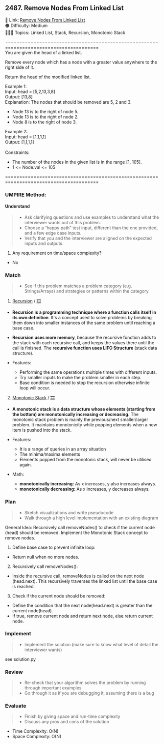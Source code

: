 ## 2487. Remove Nodes From Linked List

📎 Link: [Remove Nodes From Linked List](https://leetcode.com/problems/remove-nodes-from-linked-list/description/)<br>
🟠 Difficulty: Medium<br>
👩🏻‍💻 Topics: Linked List, Stack, Recursion, Monotonic Stack<br>

=======================================================================================<br>
You are given the head of a linked list.<br>

Remove every node which has a node with a greater value anywhere to the right side of it.<br>

Return the head of the modified linked list.<br>

Example 1:<br>
Input: head = [5,2,13,3,8]<br>
Output: [13,8]<br>
Explanation: The nodes that should be removed are 5, 2 and 3.

- Node 13 is to the right of node 5.<br>
- Node 13 is to the right of node 2.<br>
- Node 8 is to the right of node 3.<br>

Example 2:<br>
Input: head = [1,1,1,1]<br>
Output: [1,1,1,1]<br>
<br>
Constraints:

- The number of the nodes in the given list is in the range [1, 105].<br>
- 1 <= Node.val <= 105<br>

=======================================================================================<br>

### UMPIRE Method:

#### Understand

> - Ask clarifying questions and use examples to understand what the interviewer wants out of this problem.
> - Choose a “happy path” test input, different than the one provided, and a few edge case inputs.
> - Verify that you and the interviewer are aligned on the expected inputs and outputs.

1. Any requirement on time/space complexity?

- No

### Match

> - See if this problem matches a problem category (e.g. Strings/Arrays) and strategies or patterns within the category

1.  [Recursion](https://www.geeksforgeeks.org/introduction-to-recursion-data-structure-and-algorithm-tutorials/) / [🎞️](https://www.youtube.com/watch?v=ivl5-snqul8)

- **Recursion is a programming technique where a function calls itself in its own definition**. It's a concept used to solve problems by breaking them down into smaller instances of the same problem until reaching a base case.

- **Recursion uses more memory**, because the recursive function adds to the stack with each recursive call, and keeps the values there until the call is finished. The **recursive function uses LIFO Structure** (stack data structure).

- Features:
  - Performing the same operations multiple times with different inputs.
  - Try smaller inputs to make the problem smaller in each step.
  - Base condition is needed to stop the recursion otherwise infinite loop will occur.

2. [Monotonic Stack](https://www.geeksforgeeks.org/introduction-to-monotonic-stack-data-structure-and-algorithm-tutorials/) / [🎞️](https://www.youtube.com/watch?v=Dq_ObZwTY_Q)

- **A monotonic stack is a data structure whose elements (starting from the bottom) are monotonically increasing or decreasing.** The monotonic stack problem is mainly the previous/next smaller/larger problem. It maintains monotonicity while popping elements when a new item is pushed into the stack.

- Features:
  - It is a range of queries in an array situation
  - The minima/maxima elements
  - Elements popped from the monotonic stack, will never be utilised again.
- Math:

  - **monotonically increasing:** As x increases, y also increases always.
  - **monotonically decreasing:** As x increases, y decreases always.

### Plan

> - Sketch visualizations and write pseudocode
> - Walk through a high level implementation with an existing diagram

General Idea: Recursively call removeNodes() to check if the current node (head) should be removed. Implement the Monotonic Stack concept to remove nodes.

1. Define base case to prevent infinite loop:

- Return null when no more nodes.

2. Recursively call removeNodes():

- Inside the recursive call, removeNodes is called on the next node (head.next). This recursively traverses the linked list until the base case is reached.

3. Check if the current node should be removed:

- Define the condition that the next node(head.next) is greater than the current node(head).
- If true, remove current node and return next node, else return current node.

### Implement

> - Implement the solution (make sure to know what level of detail the interviewer wants)

see solution.py

### Review

> - Re-check that your algorithm solves the problem by running through important examples
> - Go through it as if you are debugging it, assuming there is a bug

### Evaluate

> - Finish by giving space and run-time complexity
> - Discuss any pros and cons of the solution

- Time Complexity: O(N)
- Space Complexity: O(N)
